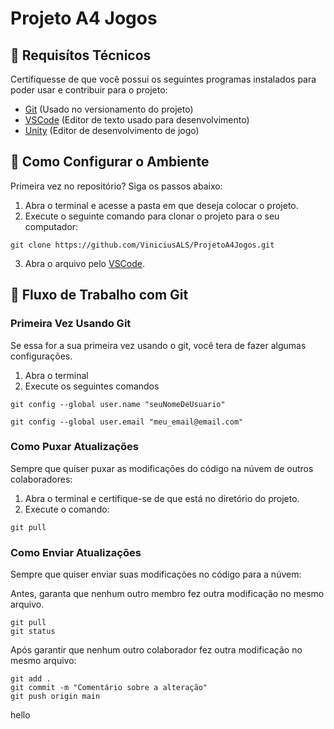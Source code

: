 # Projeto A4 Jogos

## 🔧 Requisítos Técnicos

Certifiquesse de que você possui os seguintes programas instalados para poder usar e contribuir para o projeto:

* [Git](https://git-scm.com/downloads) (Usado no versionamento do projeto)
* [VSCode](https://code.visualstudio.com/) (Editor de texto usado para desenvolvimento)
* [Unity](https://unity.com/) (Editor de desenvolvimento de jogo)


## 🚀 Como Configurar o Ambiente
Primeira vez no repositório? Siga os passos abaixo:

1. Abra o terminal e acesse a pasta em que deseja colocar o projeto.
2. Execute o seguinte comando para clonar o projeto para o seu computador:
```
git clone https://github.com/ViniciusALS/ProjetoA4Jogos.git
```
3. Abra o arquivo pelo [VSCode](https://code.visualstudio.com/).


## 🔄 Fluxo de Trabalho com Git

### Primeira Vez Usando Git

Se essa for a sua primeira vez usando o git, você tera de fazer algumas configurações.

1. Abra o terminal
2. Execute os seguintes comandos

```
git config --global user.name "seuNomeDeUsuario"
```
```
git config --global user.email "meu_email@email.com"
```

### Como Puxar Atualizações

Sempre que quiser puxar as modificações do código na núvem de outros colaboradores:

1. Abra o terminal e certifique-se de que está no diretório do projeto.
2. Execute o comando:

```
git pull
```

### Como Enviar Atualizações

Sempre que quiser enviar suas modificações no código para a núvem:

Antes, garanta que nenhum outro membro fez outra modificação no mesmo arquivo.

```
git pull
git status  
```

Após garantir que nenhum outro colaborador fez outra modificação no mesmo arquivo:

```
git add .
git commit -m "Comentário sobre a alteração"
git push origin main
```

hello